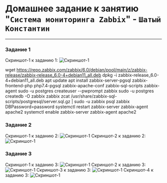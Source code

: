 # Домашнее задание к занятию "`Система мониторинга Zabbix`" - `Шатый Константин`


---

### Задание 1

Скриншот-1 к заданию 1:
![Скриншот-1](https://github.com/kshatyy/dz2/blob/main/img/1-1.png)

 wget https://repo.zabbix.com/zabbix/6.0/debian/pool/main/z/zabbix-release/zabbix-release_6.0-4+debian11_all.deb
 dpkg -i zabbix-release_6.0-4+debian11_all.deb
 apt update
 apt install zabbix-server-pgsql zabbix-frontend-php php7.4-pgsql zabbix-apache-conf zabbix-sql-scripts zabbix-agent
 sudo -u postgres createuser --pwprompt zabbix
 sudo -u postgres createdb -O zabbix zabbix
 zcat /usr/share/zabbix-sql-scripts/postgresql/server.sql.gz | sudo -u zabbix psql zabbix
 DBPassword=password
 systemctl restart zabbix-server zabbix-agent apache2
 systemctl enable zabbix-server zabbix-agent apache2

### Задание 2

Скриншот-1 к заданию 2:
![Скриншот-1](https://github.com/kshatyy/dz2/blob/main/img/dz-2.png)
Скриншот-2 к заданию 2:
![Скриншот-1](https://github.com/kshatyy/dz2/blob/main/img/dz-2-1.png)

### Задание 3

Скриншот-1 к заданию 3:
![Скриншот-1](https://github.com/kshatyy/dz2/blob/main/img/dz3.png)
Скриншот-2 к заданию 3:
![Скриншот-1](https://github.com/kshatyy/dz2/blob/main/img/dz3-1.png)
Скриншот-3 к заданию 3:
![Скриншот-1](https://github.com/kshatyy/dz2/blob/main/img/dz3-2.png)
Скриншот-4 к заданию 3:
![Скриншот-1](https://github.com/kshatyy/dz2/blob/main/img/dz3-3.png)
